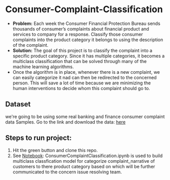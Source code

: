 # Consumer-Complaint-Classification

- **Problem:** Each week the Consumer Financial Protection Bureau sends thousands of consumer’s complaints about financial product and services to company for a response. Classify those consumer complaints into the product category it belongs to using the description of the complaint.
- **Solution:** The goal of this project is to classify the complaint into a specific product category. Since it has multiple categories, it becomes a multiclass classification that can be solved through many of the machine learning algorithms. 
- Once the algorithm is in place, whenever there is a new complaint, we can easily categorize it nad can then be redirected to the concerned person. This will save a lot of time because we are minimizing the human interventions to decide whom this complaint should go to.

## Dataset

we're going to be using some real banking and finance consumer complaint data Samples.
Go to the link and download the data: [here](https://github.com/shubhamchouksey/Consumer-Complaint-Classification/blob/master/consumer_complaints.csv.zip)

## Steps to run project:

1. Hit the green button and clone this repo.
2. See [Notebook](https://github.com/shubhamchouksey/Consumer-Complaint-Classification/blob/master/ConsumerComplaintClassification.ipynb): ConsumerComplaintClassification.ipynb is used to build multiclass classfication model for categorize complaint_narrative of customers to there product category based on which will be further communicated to the concern issue resolving team.  

